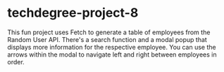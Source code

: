 # techdegree-project-8
 
This fun project uses Fetch to generate a table of employees from the Random User API. There's a search function and a modal popup that displays more information for the respective employee. You can use the arrows within the modal to navigate left and right between employees in order.
